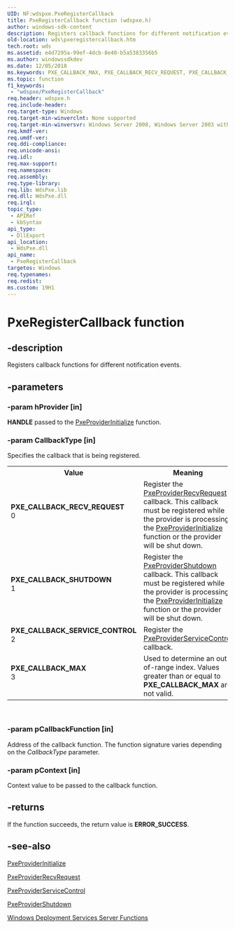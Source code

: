 ```yaml
---
UID: NF:wdspxe.PxeRegisterCallback
title: PxeRegisterCallback function (wdspxe.h)
author: windows-sdk-content
description: Registers callback functions for different notification events.
old-location: wds\pxeregistercallback.htm
tech.root: wds
ms.assetid: e4d7295a-99ef-4dcb-8e40-b5a5383356b5
ms.author: windowssdkdev
ms.date: 12/05/2018
ms.keywords: PXE_CALLBACK_MAX, PXE_CALLBACK_RECV_REQUEST, PXE_CALLBACK_SERVICE_CONTROL, PXE_CALLBACK_SHUTDOWN, PxeRegisterCallback, PxeRegisterCallback function [Windows Deployment Services], wds.pxeregistercallback, wdspxe/PxeRegisterCallback
ms.topic: function
f1_keywords: 
 - "wdspxe/PxeRegisterCallback"
req.header: wdspxe.h
req.include-header: 
req.target-type: Windows
req.target-min-winverclnt: None supported
req.target-min-winversvr: Windows Server 2008, Windows Server 2003 with SP2 [desktop apps only]
req.kmdf-ver: 
req.umdf-ver: 
req.ddi-compliance: 
req.unicode-ansi: 
req.idl: 
req.max-support: 
req.namespace: 
req.assembly: 
req.type-library: 
req.lib: WdsPxe.lib
req.dll: WdsPxe.dll
req.irql: 
topic_type:
 - APIRef
 - kbSyntax
api_type:
 - DllExport
api_location:
 - WdsPxe.dll
api_name:
 - PxeRegisterCallback
targetos: Windows
req.typenames: 
req.redist: 
ms.custom: 19H1
---
```


# PxeRegisterCallback function


## -description


Registers callback functions for different notification events.


## -parameters




### -param hProvider [in]

<b>HANDLE</b> passed to the 
      <a href="https://docs.microsoft.com/windows/desktop/Wds/pxeproviderinitialize">PxeProviderInitialize</a> function.


### -param CallbackType [in]

Specifies the callback that is being registered.

<table>
<tr>
<th>Value</th>
<th>Meaning</th>
</tr>
<tr>
<td width="40%"><a id="PXE_CALLBACK_RECV_REQUEST"></a><a id="pxe_callback_recv_request"></a><dl>
<dt><b>PXE_CALLBACK_RECV_REQUEST</b></dt>
<dt>0</dt>
</dl>
</td>
<td width="60%">
Register the <a href="https://docs.microsoft.com/windows/desktop/Wds/pxeproviderrecvrequest">PxeProviderRecvRequest</a> 
        callback. This callback must be registered while the provider is processing the 
        <a href="https://docs.microsoft.com/windows/desktop/Wds/pxeproviderinitialize">PxeProviderInitialize</a> function or the 
        provider will be shut down.

</td>
</tr>
<tr>
<td width="40%"><a id="PXE_CALLBACK_SHUTDOWN"></a><a id="pxe_callback_shutdown"></a><dl>
<dt><b>PXE_CALLBACK_SHUTDOWN</b></dt>
<dt>1</dt>
</dl>
</td>
<td width="60%">
Register the <a href="https://docs.microsoft.com/windows/desktop/Wds/pxeprovidershutdown">PxeProviderShutdown</a> 
        callback. This callback must be registered while the provider is processing the 
        <a href="https://docs.microsoft.com/windows/desktop/Wds/pxeproviderinitialize">PxeProviderInitialize</a> function or the 
        provider will be shut down.

</td>
</tr>
<tr>
<td width="40%"><a id="PXE_CALLBACK_SERVICE_CONTROL"></a><a id="pxe_callback_service_control"></a><dl>
<dt><b>PXE_CALLBACK_SERVICE_CONTROL</b></dt>
<dt>2</dt>
</dl>
</td>
<td width="60%">
Register the 
        <a href="https://docs.microsoft.com/windows/desktop/Wds/pxeproviderservicecontrol">PxeProviderServiceControl</a> callback.

</td>
</tr>
<tr>
<td width="40%"><a id="PXE_CALLBACK_MAX"></a><a id="pxe_callback_max"></a><dl>
<dt><b>PXE_CALLBACK_MAX</b></dt>
<dt>3</dt>
</dl>
</td>
<td width="60%">
Used to determine an out-of-range index. Values greater than or equal to 
        <b>PXE_CALLBACK_MAX</b> are not valid.

</td>
</tr>
</table>
 


### -param pCallbackFunction [in]

Address of the callback function. The function signature varies depending on the 
      <i>CallbackType</i> parameter.


### -param pContext [in]

Context value to be passed to the callback function.


## -returns



If the function succeeds, the return value is <b>ERROR_SUCCESS</b>.




## -see-also




<a href="https://docs.microsoft.com/windows/desktop/Wds/pxeproviderinitialize">PxeProviderInitialize</a>



<a href="https://docs.microsoft.com/windows/desktop/Wds/pxeproviderrecvrequest">PxeProviderRecvRequest</a>



<a href="https://docs.microsoft.com/windows/desktop/Wds/pxeproviderservicecontrol">PxeProviderServiceControl</a>



<a href="https://docs.microsoft.com/windows/desktop/Wds/pxeprovidershutdown">PxeProviderShutdown</a>



<a href="https://docs.microsoft.com/windows/desktop/Wds/windows-deployment-services-server-functions">Windows Deployment Services Server Functions</a>
 

 

